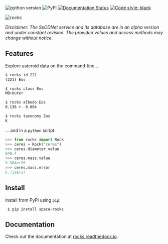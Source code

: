 ![python version](https://img.shields.io/pypi/pyversions/space-rocks)
![PyPI](https://img.shields.io/pypi/v/space-rocks) [![Documentation Status](https://readthedocs.org/projects/rocks/badge/?version=latest)](https://rocks.readthedocs.io/en/latest/?badge=latest) [![Code style: black](https://img.shields.io/badge/code%20style-black-000000.svg)](https://github.com/psf/black)

![rocks](https://raw.githubusercontent.com/maxmahlke/rocks/master/docs/gfx/logo_rocks.svg)

*Disclaimer: The SsODNet service and its database are in an alpha version and under constant revision. The provided values and access methods may change without notice.*

## Features

Explore asteroid data on the command-line...

``` sh
$ rocks id 221
(221) Eos

$ rocks class Eos
MB>Outer

$ rocks albedo Eos
0.136 +- 0.004

$ rocks taxonomy Eos
K
```

... and in a `python` script.

``` python
>>> from rocks import Rock
>>> ceres = Rock("ceres")
>>> ceres.diameter.value
848.4
>>> ceres.mass.value
9.384e+20
>>> ceres.mass.error
6.711e+17
```


## Install

Install from PyPi using `pip`:

     $ pip install space-rocks

## Documentation

Check out the documentation at [rocks.readthedocs.io](https://rocks.readthedocs.io/en/latest/).
